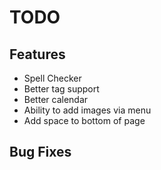 # TODO
## Features
- Spell Checker
- Better tag support
- Better calendar
- Ability to add images via menu
- Add space to bottom of page


## Bug Fixes
